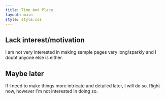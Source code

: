 ```yaml
---
title: Time And Place
layout: main
style: style.css
---
```


## Lack interest/motivation
I am not very interested in making sample pages very long/sparkly and I doubt anyone else is either.

## Maybe later
If I need to make things more intricate and detailed later, I will do so.  Right now, however I'm not interested in doing so.
